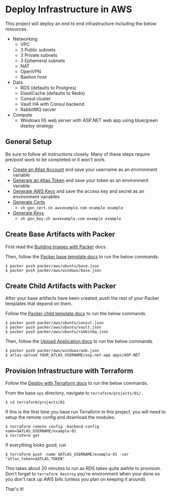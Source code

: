 # Deploy Infrastructure in AWS

This project will deploy an end to end infrastructure including the below resources.

- Networking
  - VPC
  - 3 Public subnets
  - 3 Private subnets
  - 3 Ephemeral subnets
  - NAT
  - OpenVPN
  - Bastion host
- Data
  - RDS (defaults to Postgres)
  - ElastiCache (defaults to Redis)
  - Consul cluster
  - Vault HA with Consul backend
  - RabbitMQ server
- Compute
  - Windows IIS web server with ASP.NET web app using blue/green deploy strategy

## General Setup

Be sure to follow all instructions closely. Many of these steps require pre/post work to be completed or it won't work.

- [Create an Atlas Account](../../../README.md#create-atlas-account) and save your username as an environment variable
- [Generate an Atlas Token](../../../README.md#generate-atlas-token) and save your token as an environment variable
- [Generate AWS Keys](../../../README.md#generate-aws-keys) and save the access key and secret as an environment variables
- [Generate Certs](../../../README.md#generate-certs)
  - `sh gen_cert.sh awsexample.com example example`
- [Generate Keys](../../../README.md#generate-keys)
  - `sh gen_key.sh awsexample.com example example`

## Create Base Artifacts with Packer

First read the [Building Images with Packer](../../../README.md#building-images-with-packer) docs.

Then, follow the [Packer base template docs](../../../README.md#base-packer-templates) to run the below commands.

    $ packer push packer/aws/ubuntu/base.json
    $ packer push packer/aws/windows/base.json

## Create Child Artifacts with Packer

After your base artifacts have been created, push the rest of your Packer templates that depend on them.

Follow the [Packer child template docs](../../../README.md#child-packer-templates) to run the below commands.

    $ packer push packer/aws/ubuntu/consul.json
    $ packer push packer/aws/ubuntu/vault.json
    $ packer push packer/aws/ubuntu/rabbitmq.json

Then, follow the [Upload Application docs](../../../README.md#upload-applications) to run the below commands.

    $ packer push packer/aws/windows/web.json
    $ atlas-upload YOUR_ATLAS_USERNAME/asp.net-app apps/ASP.NET

## Provision Infrastructure with Terraform

Follow the [Deploy with Terraform docs](../../../README.md#deploy-with-terraform) to run the below commands.

From the base `ops` directory, navigate to `terraform/projects/01/.`

    $ cd terraform/projects/01

If this is the first time you have run Terraform in this project, you will need to setup the remote config and download the modules.

    $ terraform remote config -backend-config name=$ATLAS_USERNAME/example-01
    $ terraform get

If everything looks good, run

    $ terraform push -name $ATLAS_USERNAME/example-01 -var "atlas_token=$ATLAS_TOKEN"

This takes about 20 minutes to run as RDS takes quite awhile to provision. Don't forget to `terraform destroy` you're environment when your done so you don't rack up AWS bills (unless you plan on keeping it around).

That's it!
